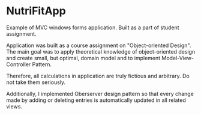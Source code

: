 # NutriFitApp
Example of MVC windows forms application. Built as a part of student assignment.

Application was built as a course assignment on "Object-oriented Design". The main goal was to apply theoretical knowledge of object-oriented design and create small, but optimal, domain model and to implement Model-View-Controller Pattern. 

Therefore, all calculations in application are truly fictious and arbitrary. Do not take them seriously.

Additionally, I implemented Oberserver design pattern so that every change made by adding or deleting entries is automatically updated in all related views.

